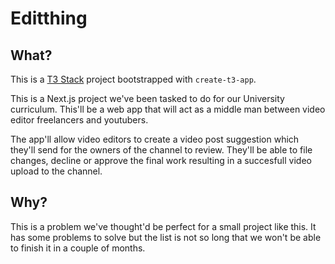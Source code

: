 # Editthing

## What?

This is a [T3 Stack](https://create.t3.gg/) project bootstrapped with `create-t3-app`.

This is a Next.js project we've been tasked to do for our University curriculum. This'll be a web app that will act as a middle man between video editor freelancers and youtubers.

The app'll allow video editors to create a video post suggestion which they'll send for the owners of the channel to review. They'll be able to file changes, decline or approve the final work resulting in a succesfull video upload to the channel.

## Why?
This is a problem we've thought'd be perfect for a small project like this. It has some problems to solve but the list is not so long that we won't be able to finish it in a couple of months.
